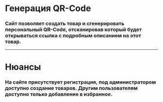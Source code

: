 <h1>Генерация QR-Code</h1>

<h3>Сайт позволяет создать товар и сгенерировать персональный QR-Code, отсканировав который будет открываться ссылка с подробным описанием на этот товар.</h3>


<hr>

<h1>Нюансы</h1>
<h3>На сайте присутствует регистрация, под администратором доступно создание товаров. Другим пользователям доступно только добавление в избранное.</h3>

